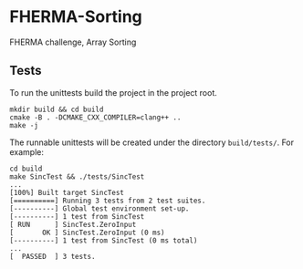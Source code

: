 # FHERMA-Sorting
FHERMA challenge, Array Sorting

## Tests

To run the unittests build the project in the project root.

```
mkdir build && cd build
cmake -B . -DCMAKE_CXX_COMPILER=clang++ ..
make -j
```
The runnable unittests will be created under the directory `build/tests/`. For example:

```
cd build
make SincTest && ./tests/SincTest
...
[100%] Built target SincTest
[==========] Running 3 tests from 2 test suites.
[----------] Global test environment set-up.
[----------] 1 test from SincTest
[ RUN      ] SincTest.ZeroInput
[       OK ] SincTest.ZeroInput (0 ms)
[----------] 1 test from SincTest (0 ms total)
...
[  PASSED  ] 3 tests.
```
